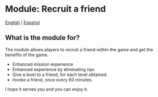 # Module: Recruit a friend

[English](README.md) | [Español](README_ES.md)

## What is the module for?

The module allows players to recruit a friend within the game and get the benefits of the game.

- Enhanced mission experience
- Enhanced experience by eliminating npc
- Give a level to a friend, for each level obtained.
- Invoke a friend, once every 60 minutes.

I hope it serves you and you can enjoy it.

